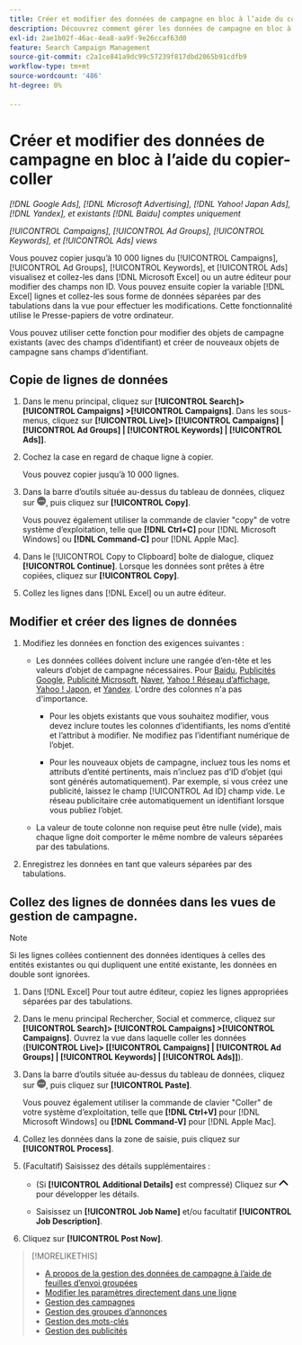 ```yaml
---
title: Créer et modifier des données de campagne en bloc à l’aide du copier-coller
description: Découvrez comment gérer les données de campagne en bloc à l’aide de la fonction copier-coller.
exl-id: 2ae1b02f-46ac-4ea8-aa9f-9e26ccaf63d0
feature: Search Campaign Management
source-git-commit: c2a1ce841a9dc99c57239f817dbd2065b91cdfb9
workflow-type: tm+mt
source-wordcount: '486'
ht-degree: 0%

---
```


# Créer et modifier des données de campagne en bloc à l’aide du copier-coller

*[!DNL Google Ads], [!DNL Microsoft Advertising], [!DNL Yahoo! Japan Ads], [!DNL Yandex], et existants [!DNL Baidu] comptes uniquement*

*[!UICONTROL Campaigns], [!UICONTROL Ad Groups], [!UICONTROL Keywords], et [!UICONTROL Ads] views*

Vous pouvez copier jusqu’à 10 000 lignes du [!UICONTROL Campaigns], [!UICONTROL Ad Groups], [!UICONTROL Keywords], et [!UICONTROL Ads] visualisez et collez-les dans [!DNL Microsoft Excel] ou un autre éditeur pour modifier des champs non ID. Vous pouvez ensuite copier la variable [!DNL Excel] lignes et collez-les sous forme de données séparées par des tabulations dans la vue pour effectuer les modifications. Cette fonctionnalité utilise le Presse-papiers de votre ordinateur.

Vous pouvez utiliser cette fonction pour modifier des objets de campagne existants (avec des champs d’identifiant) et créer de nouveaux objets de campagne sans champs d’identifiant.

## Copie de lignes de données

1. Dans le menu principal, cliquez sur **[!UICONTROL Search]> [!UICONTROL Campaigns] >[!UICONTROL Campaigns]**. Dans les sous-menus, cliquez sur **[!UICONTROL Live]> \[[!UICONTROL Campaigns] \| [!UICONTROL Ad Groups] \| [!UICONTROL Keywords] \| [!UICONTROL Ads]\]**.

1. Cochez la case en regard de chaque ligne à copier.

   Vous pouvez copier jusqu’à 10 000 lignes.

1. Dans la barre d’outils située au-dessus du tableau de données, cliquez sur ![Plus](/help/search-social-commerce/assets/more.png "Plus"), puis cliquez sur **[!UICONTROL Copy]**.

   Vous pouvez également utiliser la commande de clavier &quot;copy&quot; de votre système d’exploitation, telle que **[!DNL Ctrl+C]** pour [!DNL Microsoft Windows] ou **[!DNL Command-C]** pour [!DNL Apple Mac].

1. Dans le [!UICONTROL Copy to Clipboard] boîte de dialogue, cliquez **[!UICONTROL Continue]**. Lorsque les données sont prêtes à être copiées, cliquez sur **[!UICONTROL Copy]**.

1. Collez les lignes dans [!DNL Excel] ou un autre éditeur.

## Modifier et créer des lignes de données

1. Modifiez les données en fonction des exigences suivantes :

   * Les données collées doivent inclure une rangée d’en-tête et les valeurs d’objet de campagne nécessaires. Pour [Baidu](/help/search-social-commerce/campaign-management/bulksheets/bulksheet-data-formats/bulksheet-data-baidu.md), [Publicités Google](/help/search-social-commerce/campaign-management/bulksheets/bulksheet-data-formats/bulksheet-data-google.md), [Publicité Microsoft](/help/search-social-commerce/campaign-management/bulksheets/bulksheet-data-formats/bulksheet-data-microsoft.md), [Naver](/help/search-social-commerce/campaign-management/bulksheets/bulksheet-data-formats/bulksheet-data-naver.md), [Yahoo ! Réseau d’affichage](/help/search-social-commerce/campaign-management/bulksheets/bulksheet-data-formats/bulksheet-data-yahoo-display-network.md), [Yahoo ! Japon](/help/search-social-commerce/campaign-management/bulksheets/bulksheet-data-formats/bulksheet-data-yahoo-japan.md), et [Yandex](/help/search-social-commerce/campaign-management/bulksheets/bulksheet-data-formats/bulksheet-data-yandex.md). L&#39;ordre des colonnes n&#39;a pas d&#39;importance.

      * Pour les objets existants que vous souhaitez modifier, vous devez inclure toutes les colonnes d’identifiants, les noms d’entité et l’attribut à modifier. Ne modifiez pas l’identifiant numérique de l’objet.

      * Pour les nouveaux objets de campagne, incluez tous les noms et attributs d’entité pertinents, mais n’incluez pas d’ID d’objet (qui sont générés automatiquement). Par exemple, si vous créez une publicité, laissez le champ [!UICONTROL Ad ID] champ vide. Le réseau publicitaire crée automatiquement un identifiant lorsque vous publiez l’objet.

   * La valeur de toute colonne non requise peut être nulle (vide), mais chaque ligne doit comporter le même nombre de valeurs séparées par des tabulations.

1. Enregistrez les données en tant que valeurs séparées par des tabulations.

## Collez des lignes de données dans les vues de gestion de campagne.

>[!NOTE]
>
>Si les lignes collées contiennent des données identiques à celles des entités existantes ou qui dupliquent une entité existante, les données en double sont ignorées.

1. Dans [!DNL Excel] Pour tout autre éditeur, copiez les lignes appropriées séparées par des tabulations.

1. Dans le menu principal Rechercher, Social et commerce, cliquez sur **[!UICONTROL Search]> [!UICONTROL Campaigns] >[!UICONTROL Campaigns]**. Ouvrez la vue dans laquelle coller les données (**[!UICONTROL Live]> \[[!UICONTROL Campaigns] \| [!UICONTROL Ad Groups] \| [!UICONTROL Keywords] \| [!UICONTROL Ads]\]**).

1. Dans la barre d’outils située au-dessus du tableau de données, cliquez sur ![Plus](/help/search-social-commerce/assets/more.png "Plus"), puis cliquez sur **[!UICONTROL Paste]**.

   Vous pouvez également utiliser la commande de clavier &quot;Coller&quot; de votre système d’exploitation, telle que **[!DNL Ctrl+V]** pour [!DNL Microsoft Windows] ou **[!DNL Command-V]** pour [!DNL Apple Mac].

1. Collez les données dans la zone de saisie, puis cliquez sur **[!UICONTROL Process]**.

1. (Facultatif) Saisissez des détails supplémentaires :

   * (Si **[!UICONTROL Additional Details]** est compressé) Cliquez sur ![Ouvrir](/help/search-social-commerce/assets/chevron-up.png "Ouvrir") pour développer les détails.

   * Saisissez un **[!UICONTROL Job Name]** et/ou facultatif **[!UICONTROL Job Description]**.

1. Cliquez sur **[!UICONTROL Post Now]**.


>[!MORELIKETHIS]
>
>* [A propos de la gestion des données de campagne à l’aide de feuilles d’envoi groupées](/help/search-social-commerce/campaign-management/bulksheets/bulksheet-about.md)
>* [Modifier les paramètres directement dans une ligne](/help/search-social-commerce/common-tasks/settings-edit-within-row.md)
>* [Gestion des campagnes](/help/search-social-commerce/campaign-management/campaigns/campaign-manage.md)
>* [Gestion des groupes d’annonces](/help/search-social-commerce/campaign-management/campaigns/ad-group-manage.md)
>* [Gestion des mots-clés](/help/search-social-commerce/campaign-management/campaigns/keyword-manage.md)
>* [Gestion des publicités](/help/search-social-commerce/campaign-management/campaigns/ad-manage.md)
